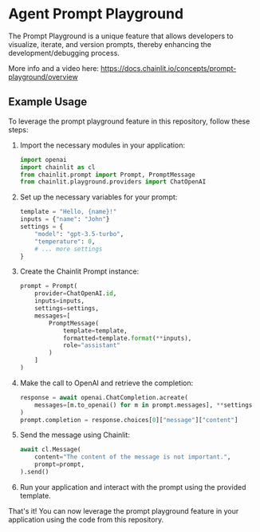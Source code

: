 # Agent Prompt Playground
The Prompt Playground is a unique feature that allows developers to visualize, iterate, and version prompts, thereby enhancing the development/debugging process.

More info and a video here: https://docs.chainlit.io/concepts/prompt-playground/overview

## Example Usage

To leverage the prompt playground feature in this repository, follow these steps:

1. Import the necessary modules in your application:

   ```python
   import openai
   import chainlit as cl
   from chainlit.prompt import Prompt, PromptMessage
   from chainlit.playground.providers import ChatOpenAI
   ```

2. Set up the necessary variables for your prompt:

   ```python
   template = "Hello, {name}!"
   inputs = {"name": "John"}
   settings = {
       "model": "gpt-3.5-turbo",
       "temperature": 0,
       # ... more settings
   }
   ```

3. Create the Chainlit Prompt instance:

   ```python
   prompt = Prompt(
       provider=ChatOpenAI.id,
       inputs=inputs,
       settings=settings,
       messages=[
           PromptMessage(
               template=template,
               formatted=template.format(**inputs),
               role="assistant"
           )
       ]
   )
   ```

4. Make the call to OpenAI and retrieve the completion:

   ```python
   response = await openai.ChatCompletion.acreate(
       messages=[m.to_openai() for m in prompt.messages], **settings
   )
   prompt.completion = response.choices[0]["message"]["content"]
   ```

5. Send the message using Chainlit:

   ```python
   await cl.Message(
       content="The content of the message is not important.",
       prompt=prompt,
   ).send()
   ```

6. Run your application and interact with the prompt using the provided template.

That's it! You can now leverage the prompt playground feature in your application using the code from this repository.
